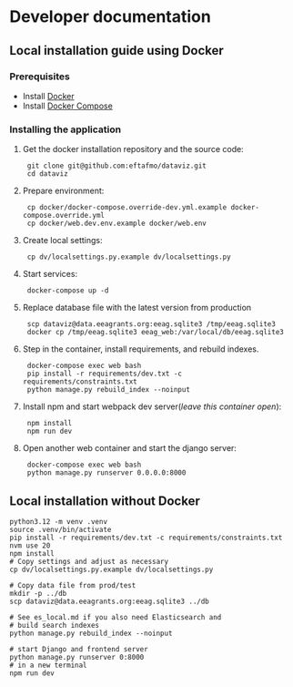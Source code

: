 # Developer documentation

## Local installation guide using Docker

### Prerequisites

* Install [Docker](https://docs.docker.com/engine/installation/)
* Install [Docker Compose](https://docs.docker.com/compose/install/)

### Installing the application

1. Get the docker installation repository and the source code:

        git clone git@github.com:eftafmo/dataviz.git
        cd dataviz

1. Prepare environment:

        cp docker/docker-compose.override-dev.yml.example docker-compose.override.yml
        cp docker/web.dev.env.example docker/web.env

1. Create local settings:

        cp dv/localsettings.py.example dv/localsettings.py

1. Start services:

        docker-compose up -d

1. Replace database file with the latest version from production

        scp dataviz@data.eeagrants.org:eeag.sqlite3 /tmp/eeag.sqlite3
        docker cp /tmp/eeag.sqlite3 eeag_web:/var/local/db/eeag.sqlite3

1. Step in the container, install requirements, and rebuild indexes.

        docker-compose exec web bash
        pip install -r requirements/dev.txt -c requirements/constraints.txt
        python manage.py rebuild_index --noinput

1. Install npm and start webpack dev server(*leave this container open*):

        npm install
        npm run dev

1. Open another web container and start the django server:

        docker-compose exec web bash
        python manage.py runserver 0.0.0.0:8000

## Local installation without Docker

```shell
python3.12 -m venv .venv
source .venv/bin/activate
pip install -r requirements/dev.txt -c requirements/constraints.txt
nvm use 20
npm install
# Copy settings and adjust as necessary
cp dv/localsettings.py.example dv/localsettings.py

# Copy data file from prod/test
mkdir -p ../db
scp dataviz@data.eeagrants.org:eeag.sqlite3 ../db

# See es_local.md if you also need Elasticsearch and
# build search indexes
python manage.py rebuild_index --noinput

# start Django and frontend server
python manage.py runserver 0:8000
# in a new terminal
npm run dev
```
